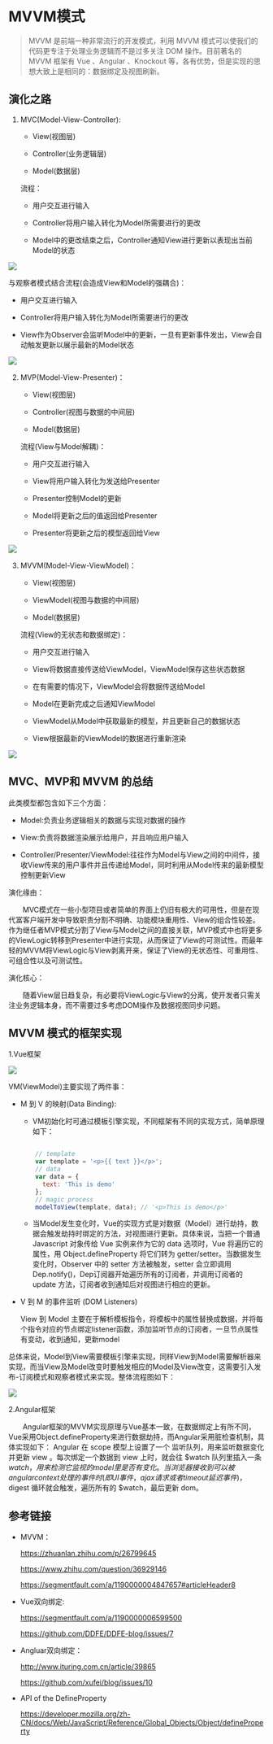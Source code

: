 # MVVM模式

> MVVM 是前端一种非常流行的开发模式，利用 MVVM 模式可以使我们的代码更专注于处理业务逻辑而不是过多关注 DOM 操作。目前著名的 MVVM 框架有 Vue 、Angular 、Knockout 等，各有优势，但是实现的思想大致上是相同的：数据绑定及视图刷新。


## 演化之路

1. MVC(Model-View-Controller):

    -  View(视图层)

    -  Controller(业务逻辑层)

    -  Model(数据层)

    流程：

    - 用户交互进行输入

    - Controller将用户输入转化为Model所需要进行的更改

    - Model中的更改结束之后，Controller通知View进行更新以表现出当前Model的状态

  ![](../imgs/MVC-1.jpg)

   与观察者模式结合流程(会造成View和Model的强耦合)：

   - 用户交互进行输入

   - Controller将用户输入转化为Model所需要进行的更改

   - View作为Observer会监听Model中的更新，一旦有更新事件发出，View会自动触发更新以展示最新的Model状态

  ![](../imgs/MVC-2.jpg)

2. MVP(Model-View-Presenter)：

    -  View(视图层)

    -  Controller(视图与数据的中间层)

    -  Model(数据层)

    流程(View与Model解耦)：

    - 用户交互进行输入

    - View将用户输入转化为发送给Presenter

    - Presenter控制Model的更新

    - Model将更新之后的值返回给Presenter

    - Presenter将更新之后的模型返回给View

  ![](../imgs/MVP.jpg)

3. MVVM(Model-View-ViewModel)：

    -  View(视图层)

    -  ViewModel(视图与数据的中间层)

    -  Model(数据层)

    流程(View的无状态和数据绑定)：

    - 用户交互进行输入

    - View将数据直接传送给ViewModel，ViewModel保存这些状态数据

    - 在有需要的情况下，ViewModel会将数据传送给Model

    - Model在更新完成之后通知ViewModel

    - ViewModel从Model中获取最新的模型，并且更新自己的数据状态

    - View根据最新的ViewModel的数据进行重新渲染

  ![](../imgs/MVVM.jpg)

## MVC、MVP和 MVVM 的总结

此类模型都包含如下三个方面：

- Model:负责业务逻辑相关的数据与实现对数据的操作

- View:负责将数据渲染展示给用户，并且响应用户输入

- Controller/Presenter/ViewModel:往往作为Model与View之间的中间件，接收View传来的用户事件并且传递给Model，同时利用从Model传来的最新模型控制更新View

演化缘由：

&emsp;&emsp;MVC模式在一些小型项目或者简单的界面上仍旧有极大的可用性，但是在现代富客户端开发中导致职责分割不明确、功能模块重用性、View的组合性较差。作为继任者MVP模式分割了View与Model之间的直接关联，MVP模式中也将更多的ViewLogic转移到Presenter中进行实现，从而保证了View的可测试性。而最年轻的MVVM将ViewLogic与View剥离开来，保证了View的无状态性、可重用性、可组合性以及可测试性。

演化核心：

&emsp;&emsp;随着View层日趋复杂，有必要将ViewLogic与View的分离，使开发者只需关注业务逻辑本身，而不需要过多考虑DOM操作及数据视图同步问题。

## MVVM 模式的框架实现

1.Vue框架

![](../imgs/Vue-MVVM.png)

VM(ViewModel)主要实现了两件事：

- M 到 V 的映射(Data Binding):

  - VM初始化时可通过模板引擎实现，不同框架有不同的实现方式，简单原理如下：

  ```javascript

      // template
      var template = '<p>{{ text }}</p>';
      // data
      var data = {
        text: 'This is demo'
      };
      // magic process
      modelToView(template, data); // '<p>This is demo</p>'

  ```

  - 当Model发生变化时，Vue的实现方式是对数据（Model）进行劫持，数据会触发劫持时绑定的方法，对视图进行更新。具体来说，当把一个普通 Javascript 对象传给 Vue 实例来作为它的 data 选项时，Vue 将遍历它的属性，用 Object.defineProperty 将它们转为 getter/setter。当数据发生变化时，Observer 中的 setter 方法被触发，setter 会立即调用Dep.notify()，Dep订阅器开始遍历所有的订阅者，并调用订阅者的 update 方法，订阅者收到通知后对视图进行相应的更新。

- V 到 M 的事件监听 (DOM Listeners)

  View 到 Model 主要在于解析模板指令，将模板中的属性替换成数据，并将每个指令对应的节点绑定listener函数，添加监听节点的订阅者，一旦节点属性有变动，收到通知，更新model


总体来说，Model到View需要模板引擎来实现，同样View到Model需要解析器来实现，而当View及Model改变时要触发相应的Model及View改变，这需要引入发布-订阅模式和观察者模式来实现。整体流程图如下：

![](../imgs/Vue-MVVM1.png)

2.Angular框架

&emsp;&emsp;Angular框架的MVVM实现原理与Vue基本一致，在数据绑定上有所不同，Vue采用Object.defineProperty来进行数据劫持，而Angular采用脏检查机制，具体实现如下：
Angular 在 scope 模型上设置了一个 监听队列，用来监听数据变化并更新 view 。每次绑定一个数据到 view 上时，就会往 $watch 队列里插入一条 $watch，用来检测它监视的 model 里是否有变化。当浏览器接收到可以被 angular context 处理的事件时(即UI事件，ajax请求或者 timeout 延迟事件)，$digest 循环就会触发，遍历所有的 $watch，最后更新 dom。

## 参考链接

- MVVM：

  https://zhuanlan.zhihu.com/p/26799645

  https://www.zhihu.com/question/36929146

  https://segmentfault.com/a/1190000004847657#articleHeader8

- Vue双向绑定:

  https://segmentfault.com/a/1190000006599500

  https://github.com/DDFE/DDFE-blog/issues/7

- Angluar双向绑定：

  http://www.ituring.com.cn/article/39865

  https://github.com/xufei/blog/issues/10

- API of the DefineProperty

  https://developer.mozilla.org/zh-CN/docs/Web/JavaScript/Reference/Global_Objects/Object/defineProperty
